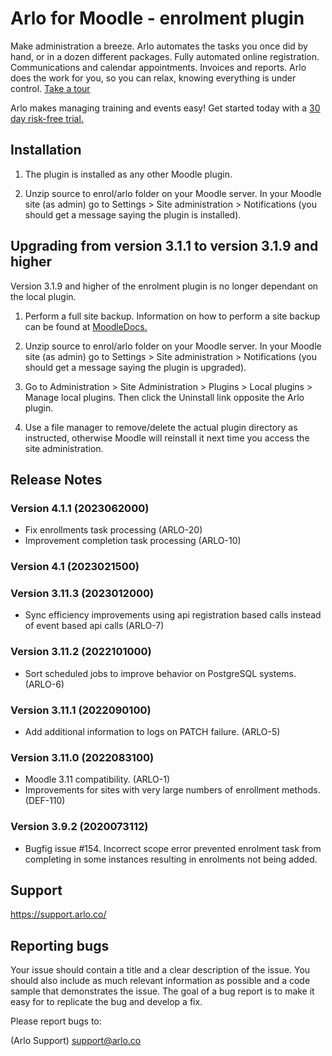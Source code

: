 
Arlo for Moodle - enrolment plugin
==============================

Make administration a breeze. Arlo automates the tasks you once did by hand, or in a dozen different packages. Fully 
automated online registration. Communications and calendar appointments. Invoices and reports. Arlo does the work for 
you, so you can relax, knowing everything is under control. [Take a tour](https://www.arlo.co/tour)

Arlo makes managing training and events easy! 
Get started today with a [30 day risk-free trial.](https://www.arlo.co/try-arlo)


## Installation

1. The plugin is installed as any other Moodle plugin.

2. Unzip source to enrol/arlo folder on your Moodle server.
In your Moodle site (as admin) go to Settings > Site administration > Notifications (you should get a message saying 
the plugin is installed).

## Upgrading from version 3.1.1 to version 3.1.9 and higher

Version 3.1.9 and higher of the enrolment plugin is no longer dependant on the local plugin.

1. Perform a full site backup. Information on how to perform a site backup can be found at [MoodleDocs.](https://docs.moodle.org/31/en/Site_backup)

2. Unzip source to enrol/arlo folder on your Moodle server.
In your Moodle site (as admin) go to Settings > Site administration > Notifications (you should get a message saying 
the plugin is upgraded).

3. Go to Administration > Site Administration > Plugins > Local plugins > Manage local plugins.
Then click the Uninstall link opposite the Arlo plugin.

4. Use a file manager to remove/delete the actual plugin directory as instructed, otherwise Moodle will reinstall it next 
time you access the site administration.

## Release Notes

### Version 4.1.1 (2023062000)
* Fix enrollments task processing (ARLO-20)
* Improvement completion task processing (ARLO-10)

### Version 4.1 (2023021500)

### Version 3.11.3 (2023012000)
* Sync efficiency improvements using api registration based calls instead of event based api calls (ARLO-7)

### Version 3.11.2 (2022101000)
* Sort scheduled jobs to improve behavior on PostgreSQL systems. (ARLO-6)

### Version 3.11.1 (2022090100)
* Add additional information to logs on PATCH failure. (ARLO-5)

### Version 3.11.0 (2022083100)
* Moodle 3.11 compatibility. (ARLO-1)
* Improvements for sites with very large numbers of enrollment methods. (DEF-110)

### Version 3.9.2 (2020073112)
* Bugfig issue #154. Incorrect scope error prevented enrolment task from completing in some instances resulting in enrolments 
  not being added.

## Support

https://support.arlo.co/


## Reporting bugs

Your issue should contain a title and a clear description of the issue. You should also include as much relevant 
information as possible and a code sample that demonstrates the issue. The goal of a bug report is to make it easy for 
to replicate the bug and develop a fix.

Please report bugs to:

(Arlo Support) <support@arlo.co>